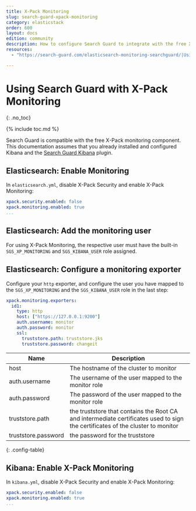```yaml
---
title: X-Pack Monitoring
slug: search-guard-xpack-monitoring
category: elasticstack
order: 600
layout: docs
edition: community
description: How to configure Search Guard to integrate with the free X-Pack Monitoring for Elasticsearch
resources:
  - "https://search-guard.com/elasticsearch-monitoring-searchguard/|Using X-Pack Monitoring with Search Guard (blog post)"

---
```

<!---
Copyright 2019 floragunn GmbH
-->
# Using Search Guard with X-Pack Monitoring
{: .no_toc}

{% include toc.md %}

Search Guard is compatible with the free X-Pack monitoring component. This documentation assumes that you already installed and configured Kibana and the [Search Guard Kibana](../_docs_kibana/kibana_installation.md) plugin.

## Elasticsearch: Enable Monitoring

In `elasticsearch.yml`, disable X-Pack Security and enable X-Pack Monitoring:

```yaml
xpack.security.enabled: false
xpack.monitoring.enabled: true
...
```

## Elasticsearch: Add the monitoring user

For using X-Pack Monitoring, the respective user must have the built-in `SGS_XP_MONITORING` and `SGS_KIBANA_USER` role assigned.

## Elasticsearch: Configure a monitoring exporter

Configure your `http` exporter, and configure the user you have mapped to the `SGS_XP_MONITORING` and the `SGS_KIBANA_USER` role in the last step:

```yaml
xpack.monitoring.exporters:
  id1:
    type: http
    host: ["https://127.0.0.1:9200"]
    auth.username: monitor
    auth.password: monitor
    ssl:
      truststore.path: truststore.jks
      truststore.password: changeit
```

| Name | Description |
|---|---|
| host  |  The hostname of the cluster to monitor |
| auth.username  |  The username of the user mapped to the monitor role|
| auth.password  |  The password of the user mapped to the monitor role|
| truststore.path | the truststore that contains the Root CA and intermediate certificates used to sign the certificates of the cluster to monitor |
| truststore.password | the password for the truststore |
{: .config-table}

## Kibana: Enable X-Pack Monitoring

In `kibana.yml`, disable X-Pack Security and enable X-Pack Monitoring:

```yaml
xpack.security.enabled: false
xpack.monitoring.enabled: true
...
``` 